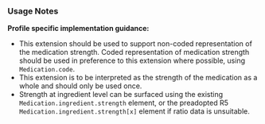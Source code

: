 ### Usage Notes

**Profile specific implementation guidance:**

- This extension should be used to support non-coded representation of the medication strength. Coded representation of medication strength should be used in preference to this extension where possible, using `Medication.code`.
- This extension is to be interpreted as the strength of the medication as a whole and should only be used once.
- Strength at ingredient level can be surfaced using the existing `Medication.ingredient.strength` element, or the preadopted R5 `Medication.ingredient.strength[x]` element if ratio data is unsuitable.
